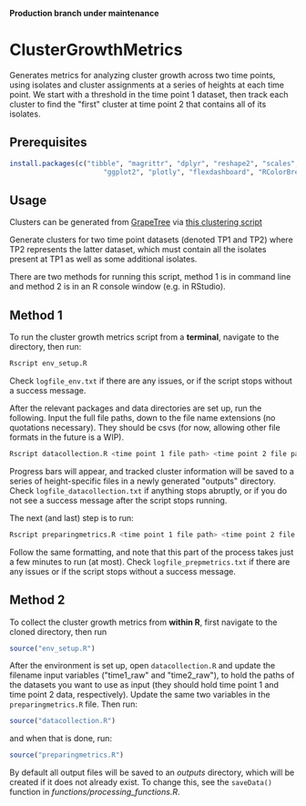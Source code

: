 **Production branch under maintenance**

ClusterGrowthMetrics
=====================================

Generates metrics for analyzing cluster growth across two time points, using isolates and cluster assignments at a series of heights at each time point. We start with a threshold in the time point 1 dataset, then track each cluster to find the "first" cluster at time point 2 that contains all of its isolates.

Prerequisites
-------------

```R
install.packages(c("tibble", "magrittr", "dplyr", "reshape2", "scales", "progress", 
                       "ggplot2", "plotly", "flexdashboard", "RColorBrewer"))
```

Usage
----------

Clusters can be generated from [GrapeTree](https://github.com/achtman-lab/GrapeTree) via [this clustering script](https://github.com/dorbarker/grapetree_cluster)  

Generate clusters for two time point datasets (denoted TP1 and TP2) where TP2 represents the latter dataset, which must contain all the isolates present at TP1 as well as some additional isolates. 

There are two methods for running this script, method 1 is in command line and method 2 is in an R console window (e.g. in RStudio).


Method 1
----------

To run the cluster growth metrics script from a **terminal**, navigate to the directory, then run: 
```sh
Rscript env_setup.R
```
Check `logfile_env.txt` if there are any issues, or if the script stops without a success message. 

After the relevant packages and data directories are set up, run the following. Input the full file paths, down to the file name extensions (no quotations necessary). They should be csvs (for now, allowing other file formats in the future is a WIP). 
```sh
Rscript datacollection.R <time point 1 file path> <time point 2 file path>
```
Progress bars will appear, and tracked cluster information will be saved to a series of height-specific files in a newly generated "outputs" directory. Check `logfile_datacollection.txt` if anything stops abruptly, or if you do not see a success message after the script stops running.

The next (and last) step is to run: 
```sh
Rscript preparingmetrics.R <time point 1 file path> <time point 2 file path>
```
Follow the same formatting, and note that this part of the process takes just a few minutes to run (at most). Check `logfile_prepmetrics.txt` if there are any issues or if the script stops without a success message.


Method 2
----------
To collect the cluster growth metrics from **within R**, first navigate to the cloned directory, then run
```r
source("env_setup.R")
```
After the environment is set up, open `datacollection.R` and update the filename input variables ("time1_raw" and "time2_raw"), to hold the paths of the datasets you want to use as input (they should hold time point 1 and time point 2 data, respectively). Update the same two variables in the `preparingmetrics.R` file. Then run: 
```r
source("datacollection.R")
```
and when that is done, run:
```r
source("preparingmetrics.R")
```
By default all output files will be saved to an *outputs* directory, which will be created if it does not already exist. To change this, see the `saveData()` function in *functions/processing_functions.R*.



